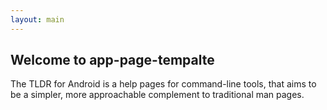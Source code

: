 ```yaml
---
layout: main
---
```


## Welcome to app-page-tempalte

The TLDR for Android is a help pages for command-line tools, that aims to be a simpler, more approachable complement to traditional man pages.
